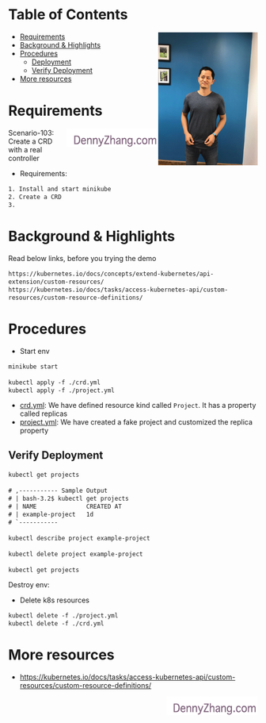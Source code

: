 Table of Contents
=================
<a href="https://www.dennyzhang.com"><img align="right" width="201" height="268" src="https://raw.githubusercontent.com/USDevOps/mywechat-slack-group/master/images/denny_201706.png"></a>

   * [Requirements](#requirements)
   * [Background &amp; Highlights](#background--highlights)
   * [Procedures](#procedures)
      * [Deployment](#deployment)
      * [Verify Deployment](#verify-deployment)
   * [More resources](#more-resources)

# Requirements
<a href="https://www.dennyzhang.com"><img align="right" width="185" height="37" src="https://raw.githubusercontent.com/USDevOps/mywechat-slack-group/master/images/dns_small.png"></a>

Scenario-103: Create a CRD with a real controller
- Requirements:
```
1. Install and start minikube
2. Create a CRD
3.
```

# Background & Highlights
Read below links, before you trying the demo

```
https://kubernetes.io/docs/concepts/extend-kubernetes/api-extension/custom-resources/
https://kubernetes.io/docs/tasks/access-kubernetes-api/custom-resources/custom-resource-definitions/
```

# Procedures

- Start env
```
minikube start

kubectl apply -f ./crd.yml
kubectl apply -f ./project.yml
```

- [crd.yml](crd.yml): We have defined resource kind called `Project`. It has a property called replicas
- [project.yml](project.yml): We have created a fake project and customized the replica property


## Verify Deployment
```
kubectl get projects

# ,----------- Sample Output
# | bash-3.2$ kubectl get projects
# | NAME              CREATED AT
# | example-project   1d
# `-----------

kubectl describe project example-project

kubectl delete project example-project

kubectl get projects
```

Destroy env:
- Delete k8s resources
```
kubectl delete -f ./project.yml
kubectl delete -f ./crd.yml
```

# More resources
- https://kubernetes.io/docs/tasks/access-kubernetes-api/custom-resources/custom-resource-definitions/

<a href="https://www.dennyzhang.com"><img align="right" width="185" height="37" src="https://raw.githubusercontent.com/USDevOps/mywechat-slack-group/master/images/dns_small.png"></a>
